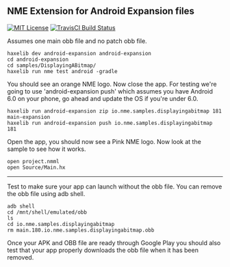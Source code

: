 ## NME Extension for Android Expansion files

[![MIT License](https://img.shields.io/badge/license-MIT-blue.svg?style=flat)](LICENSE.md)
[![TravisCI Build Status](https://travis-ci.org/thomasuster/android-expansion.svg?branch=master)](https://travis-ci.org/thomasuster/android-expansion )

Assumes one main obb file and no patch obb file.

```
haxelib dev android-expansion android-expansion
cd android-expansion
cd samples/DisplayingABitmap/
haxelib run nme test android -gradle
```

You should see an orange NME logo. Now close the app. For testing we're going to use 'android-expansion push' which assumes you have Android 6.0 on your phone, go ahead and update the OS if you're under 6.0.

```
haxelib run android-expansion zip io.nme.samples.displayingabitmap 181 main-expansion
haxelib run android-expansion push io.nme.samples.displayingabitmap 181
```

Open the app, you should now see a Pink NME logo.
Now look at the sample to see how it works.

```
open project.nmml
open Source/Main.hx
```

---

Test to make sure your app can launch without the obb file. You can remove the obb file using adb shell.
```
adb shell
cd /mnt/shell/emulated/obb
ls
cd io.nme.samples.displayingabitmap
rm main.180.io.nme.samples.displayingabitmap.obb
```
Once your APK and OBB file are ready through Google Play you should also test that your app properly
downloads the obb file when it has been removed.